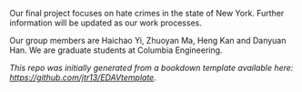 Our final project focuses on hate crimes in the state of New York. Further information will be updated as our work processes. 

Our group members are Haichao Yi, Zhuoyan Ma, Heng Kan and Danyuan Han. We are graduate students at Columbia Engineering. 

*This repo was initially generated from a bookdown template available here: https://github.com/jtr13/EDAVtemplate.*	
